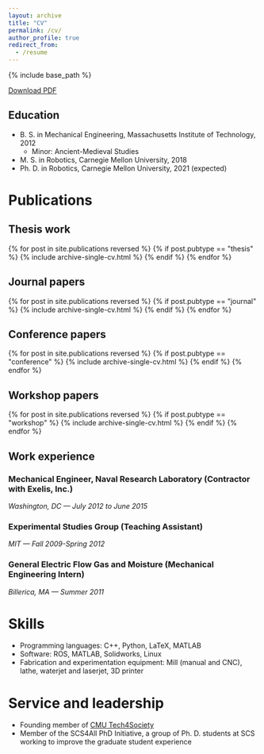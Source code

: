 ```yaml
---
layout: archive
title: "CV"
permalink: /cv/
author_profile: true
redirect_from:
  - /resume
---
```


{% include base_path %}

[Download PDF](/files/aronson-cv.pdf)

Education
------
* B. S. in Mechanical Engineering, Massachusetts Institute of Technology, 2012
  * Minor: Ancient-Medieval Studies
* M. S. in Robotics, Carnegie Mellon University, 2018
* Ph. D. in Robotics, Carnegie Mellon University, 2021 (expected)


Publications
======
## Thesis work

  {% for post in site.publications reversed %}
    {% if post.pubtype == "thesis" %}
      {% include archive-single-cv.html %}
    {% endif %}
  {% endfor %}

## Journal papers

  {% for post in site.publications reversed %}
    {% if post.pubtype == "journal" %}
      {% include archive-single-cv.html %}
    {% endif %}
  {% endfor %}

## Conference papers

  {% for post in site.publications reversed %}
    {% if post.pubtype == "conference" %}
      {% include archive-single-cv.html %}
    {% endif %}
  {% endfor %}

## Workshop papers

  {% for post in site.publications reversed %}
    {% if post.pubtype == "workshop" %}
      {% include archive-single-cv.html %}
    {% endif %}
  {% endfor %}
  
<!-- Talks
======
  <ul>{% for post in site.talks %}
    {% include archive-single-talk-cv.html %}
  {% endfor %}</ul> -->
  
<!-- Teaching
======
  <ul>{% for post in site.teaching %}
    {% include archive-single-cv.html %}
  {% endfor %}</ul> -->
  
Work experience
------
### Mechanical Engineer, Naval Research Laboratory (Contractor with Exelis, Inc.)
*Washington, DC — July 2012 to June 2015*

<!--
NRL code 5775 (Special Projects Group) works on various projects related to electronic warfare and radar.
* Work closely with the mechanical and electrical design teams to provide support and ensure software compatibility, and participate in mechanical and electrical design reviews
* Conduct major tests and exercises, including leading a team of three aboard the USS Spruance in July 2014 for a five-country, four-day test event as part of the Navy’s biennial RIMPAC exercises -->

### Experimental Studies Group (Teaching Assistant)
*MIT — Fall 2009-Spring 2012*

<!-- 
In ESG, a freshman learning community, first-year students complete institute requirements in small classes supported by accessible teachers and upperclassmen.
* Assisted with Calculus 1 and 2 (accelerated), Differential Equations, Physics II (advanced), and Linear Algebra
* Taught well-attended regular recitation sections and held office hours to augment lectures
* Graded problem sets and exams
-->


### General Electric Flow Gas and Moisture (Mechanical Engineering Intern)
*Billerica, MA — Summer 2011*

<!--
Research and development team of GE FG&M investigating novel ways of measuring fluid flow rates through pipes.
* Designed, analyzed, and tested ultrasonic offset flowmeter prototype
* Performed additional tests of other early-stage prototypes and assisted in their design
* Presented on summer work to other engineers and interns 
* Patent resulting from summer work
-->
  
Skills
======
* Programming languages: C++, Python, LaTeX, MATLAB
* Software: ROS, MATLAB, Solidworks, Linux
* Fabrication and experimentation equipment: Mill (manual and CNC), lathe, waterjet and laserjet, 3D printer

Service and leadership
======
* Founding member of [CMU Tech4Society](http://www.tech4society.group/)
* Member of the SCS4All PhD Initiative, a group of Ph. D. students at SCS working to improve the graduate student experience
